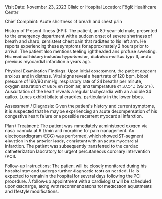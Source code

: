  Visit Date: November 23, 2023
Clinic or Hospital Location: Föglö Healthcare Center

Chief Complaint: Acute shortness of breath and chest pain

History of Present Illness (HPI): The patient, an 80-year-old male, presented to the emergency department with a sudden onset of severe shortness of breath and sharp, persistent chest pain that radiates to his left arm. He reports experiencing these symptoms for approximately 2 hours prior to arrival. The patient also mentions feeling lightheaded and profuse sweating. His medical history includes hypertension, diabetes mellitus type II, and a previous myocardial infarction 5 years ago.

Physical Examination Findings: Upon initial assessment, the patient appears anxious and in distress. Vital signs reveal a heart rate of 120 bpm, blood pressure of 160/90 mmHg, respiratory rate of 24 breaths per minute, oxygen saturation of 88% on room air, and temperature of 37.5°C (99.5°F). Auscultation of the heart reveals a regular tachycardia with an audible S4 gallop. Lungs exhibit bilateral crackles, particularly in the lower lobes.

Assessment / Diagnosis: Given the patient's history and current symptoms, it is suspected that he may be experiencing an acute decompensation of his congestive heart failure or a possible recurrent myocardial infarction.

Plan / Treatment: The patient was immediately administered oxygen via nasal cannula at 6 L/min and morphine for pain management. An electrocardiogram (ECG) was performed, which showed ST-segment elevation in the anterior leads, consistent with an acute myocardial infarction. The patient was subsequently transferred to the cardiac catheterization laboratory for urgent percutaneous coronary intervention (PCI).

Follow-up Instructions: The patient will be closely monitored during his hospital stay and undergo further diagnostic tests as needed. He is expected to remain in the hospital for several days following the PCI procedure. A follow-up appointment with a cardiologist will be scheduled upon discharge, along with recommendations for medication adjustments and lifestyle modifications.